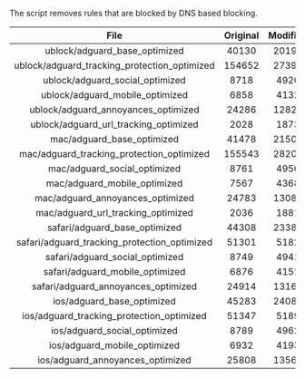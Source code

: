 The script removes rules that are blocked by DNS based blocking.


| File | Original | Modified |
|:----:|:-----:|:-----:|
| ublock/adguard_base_optimized | 40130 | 20197 |
| ublock/adguard_tracking_protection_optimized | 154652 | 27396 |
| ublock/adguard_social_optimized | 8718 | 4920 |
| ublock/adguard_mobile_optimized | 6858 | 4132 |
| ublock/adguard_annoyances_optimized | 24286 | 12825 |
| ublock/adguard_url_tracking_optimized | 2028 | 1873 |
| mac/adguard_base_optimized | 41478 | 21501 |
| mac/adguard_tracking_protection_optimized | 155543 | 28202 |
| mac/adguard_social_optimized | 8761 | 4956 |
| mac/adguard_mobile_optimized | 7567 | 4368 |
| mac/adguard_annoyances_optimized | 24783 | 13082 |
| mac/adguard_url_tracking_optimized | 2036 | 1881 |
| safari/adguard_base_optimized | 44308 | 23386 |
| safari/adguard_tracking_protection_optimized | 51301 | 5182 |
| safari/adguard_social_optimized | 8749 | 4941 |
| safari/adguard_mobile_optimized | 6876 | 4151 |
| safari/adguard_annoyances_optimized | 24914 | 13160 |
| ios/adguard_base_optimized | 45283 | 24084 |
| ios/adguard_tracking_protection_optimized | 51347 | 5189 |
| ios/adguard_social_optimized | 8789 | 4962 |
| ios/adguard_mobile_optimized | 6932 | 4193 |
| ios/adguard_annoyances_optimized | 25808 | 13569 |